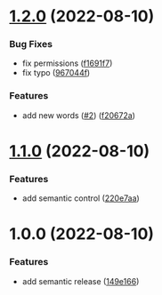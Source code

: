 # [1.2.0](https://github.com/eduardoborges/dolly/compare/1.1.0...1.2.0) (2022-08-10)


### Bug Fixes

* fix permissions ([f1691f7](https://github.com/eduardoborges/dolly/commit/f1691f750632408ff059a27b9bad7c467e2b0d88))
* fix typo ([967044f](https://github.com/eduardoborges/dolly/commit/967044f5d3a61d3ea2dc522c3b8299a42778383d))


### Features

* add new words ([#2](https://github.com/eduardoborges/dolly/issues/2)) ([f20672a](https://github.com/eduardoborges/dolly/commit/f20672a8ef1c5a131bc7247f5cb1da1f8b9f782f))

# [1.1.0](https://github.com/eduardoborges/dolly/compare/1.0.0...1.1.0) (2022-08-10)


### Features

* add semantic control ([220e7aa](https://github.com/eduardoborges/dolly/commit/220e7aa5c91b10be8a5b9ae6d38efa66da0cdf2b))

# 1.0.0 (2022-08-10)


### Features

* add semantic release ([149e166](https://github.com/eduardoborges/dolly/commit/149e1660d68f777d2ec3ceacd37a46959178be0b))
